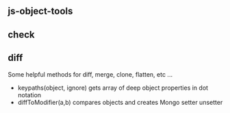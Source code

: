 ## js-object-tools


## check

## diff

Some helpful methods for diff, merge, clone, flatten, etc ...

+ keypaths(object, ignore)
  gets array of deep object properties in dot notation
+ diffToModifier(a,b)
  compares objects and creates Mongo setter unsetter
